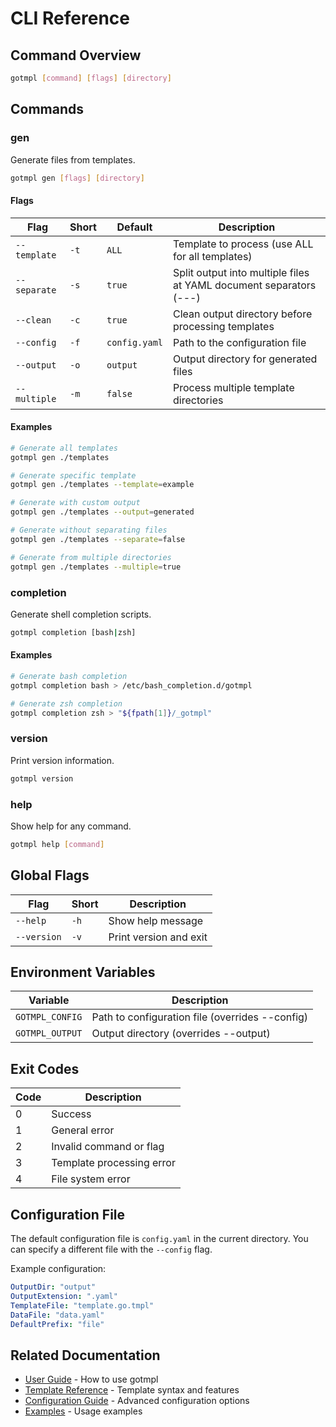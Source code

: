 # CLI Reference

## Command Overview

```bash
gotmpl [command] [flags] [directory]
```

## Commands

### gen

Generate files from templates.

```bash
gotmpl gen [flags] [directory]
```

#### Flags

| Flag | Short | Default | Description |
|------|-------|---------|-------------|
| `--template` | `-t` | `ALL` | Template to process (use ALL for all templates) |
| `--separate` | `-s` | `true` | Split output into multiple files at YAML document separators (---) |
| `--clean` | `-c` | `true` | Clean output directory before processing templates |
| `--config` | `-f` | `config.yaml` | Path to the configuration file |
| `--output` | `-o` | `output` | Output directory for generated files |
| `--multiple` | `-m` | `false` | Process multiple template directories |

#### Examples

```bash
# Generate all templates
gotmpl gen ./templates

# Generate specific template
gotmpl gen ./templates --template=example

# Generate with custom output
gotmpl gen ./templates --output=generated

# Generate without separating files
gotmpl gen ./templates --separate=false

# Generate from multiple directories
gotmpl gen ./templates --multiple=true
```

### completion

Generate shell completion scripts.

```bash
gotmpl completion [bash|zsh]
```

#### Examples

```bash
# Generate bash completion
gotmpl completion bash > /etc/bash_completion.d/gotmpl

# Generate zsh completion
gotmpl completion zsh > "${fpath[1]}/_gotmpl"
```

### version

Print version information.

```bash
gotmpl version
```

### help

Show help for any command.

```bash
gotmpl help [command]
```

## Global Flags

| Flag | Short | Description |
|------|-------|-------------|
| `--help` | `-h` | Show help message |
| `--version` | `-v` | Print version and exit |

## Environment Variables

| Variable | Description |
|----------|-------------|
| `GOTMPL_CONFIG` | Path to configuration file (overrides --config) |
| `GOTMPL_OUTPUT` | Output directory (overrides --output) |

## Exit Codes

| Code | Description |
|------|-------------|
| 0 | Success |
| 1 | General error |
| 2 | Invalid command or flag |
| 3 | Template processing error |
| 4 | File system error |

## Configuration File

The default configuration file is `config.yaml` in the current directory. You can specify a different file with the `--config` flag.

Example configuration:

```yaml
OutputDir: "output"
OutputExtension: ".yaml"
TemplateFile: "template.go.tmpl"
DataFile: "data.yaml"
DefaultPrefix: "file"
```

## Related Documentation

- [User Guide](user-guide.md) - How to use gotmpl
- [Template Reference](template-reference.md) - Template syntax and features
- [Configuration Guide](configuration.md) - Advanced configuration options
- [Examples](examples.md) - Usage examples 